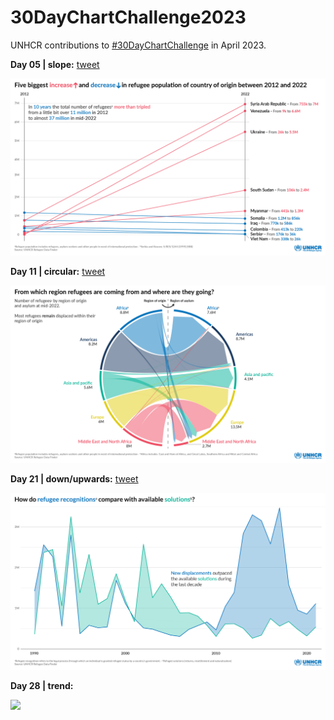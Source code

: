 # 30DayChartChallenge2023

UNHCR contributions to [#30DayChartChallenge](https://twitter.com/30DayChartChall) in April 2023.

**Day 05 | slope:** [tweet](https://twitter.com/unhcrdata/status/1643546856172015616)

![](05_slope/05_slope.png)

**Day 11 | circular:** [tweet](https://twitter.com/unhcrdata/status/1646495678242373633)

![](11_circular/11_circular.png)

**Day 21 | down/upwards:** [tweet](https://twitter.com/unhcrdata/status/1650860972830248961)

![](21_downupwards/21_downupwards.png)

**Day 28 | trend:**

![](28_trend/28_trend.png)


